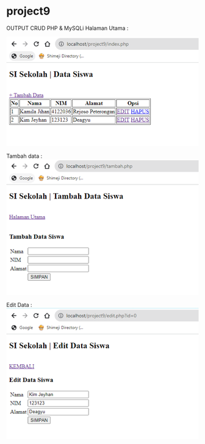 # project9 
OUTPUT CRUD PHP & MySQLi
Halaman Utama : 

![Alt text](alaman_utama.PNG)

Tambah data :
![Alt text](tambah_data.PNG)

Edit Data :
![Alt text](edit_data.PNG)
